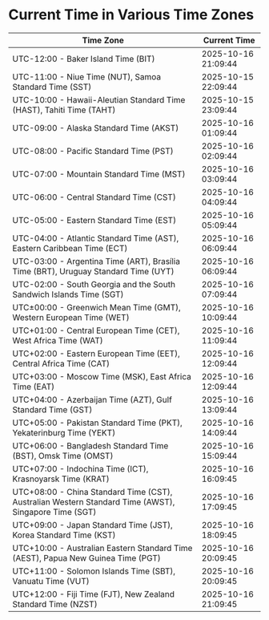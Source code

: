 # Current Time in Various Time Zones

| Time Zone | Current Time |
|-----------|--------------|
| UTC-12:00 - Baker Island Time (BIT) | 2025-10-16 21:09:44 |
| UTC-11:00 - Niue Time (NUT), Samoa Standard Time (SST) | 2025-10-15 22:09:44 |
| UTC-10:00 - Hawaii-Aleutian Standard Time (HAST), Tahiti Time (TAHT) | 2025-10-15 23:09:44 |
| UTC-09:00 - Alaska Standard Time (AKST) | 2025-10-16 01:09:44 |
| UTC-08:00 - Pacific Standard Time (PST) | 2025-10-16 02:09:44 |
| UTC-07:00 - Mountain Standard Time (MST) | 2025-10-16 03:09:44 |
| UTC-06:00 - Central Standard Time (CST) | 2025-10-16 04:09:44 |
| UTC-05:00 - Eastern Standard Time (EST) | 2025-10-16 05:09:44 |
| UTC-04:00 - Atlantic Standard Time (AST), Eastern Caribbean Time (ECT) | 2025-10-16 06:09:44 |
| UTC-03:00 - Argentina Time (ART), Brasília Time (BRT), Uruguay Standard Time (UYT) | 2025-10-16 06:09:44 |
| UTC-02:00 - South Georgia and the South Sandwich Islands Time (SGT) | 2025-10-16 07:09:44 |
| UTC±00:00 - Greenwich Mean Time (GMT), Western European Time (WET) | 2025-10-16 10:09:44 |
| UTC+01:00 - Central European Time (CET), West Africa Time (WAT) | 2025-10-16 11:09:44 |
| UTC+02:00 - Eastern European Time (EET), Central Africa Time (CAT) | 2025-10-16 12:09:44 |
| UTC+03:00 - Moscow Time (MSK), East Africa Time (EAT) | 2025-10-16 12:09:44 |
| UTC+04:00 - Azerbaijan Time (AZT), Gulf Standard Time (GST) | 2025-10-16 13:09:44 |
| UTC+05:00 - Pakistan Standard Time (PKT), Yekaterinburg Time (YEKT) | 2025-10-16 14:09:44 |
| UTC+06:00 - Bangladesh Standard Time (BST), Omsk Time (OMST) | 2025-10-16 15:09:44 |
| UTC+07:00 - Indochina Time (ICT), Krasnoyarsk Time (KRAT) | 2025-10-16 16:09:45 |
| UTC+08:00 - China Standard Time (CST), Australian Western Standard Time (AWST), Singapore Time (SGT) | 2025-10-16 17:09:45 |
| UTC+09:00 - Japan Standard Time (JST), Korea Standard Time (KST) | 2025-10-16 18:09:45 |
| UTC+10:00 - Australian Eastern Standard Time (AEST), Papua New Guinea Time (PGT) | 2025-10-16 20:09:45 |
| UTC+11:00 - Solomon Islands Time (SBT), Vanuatu Time (VUT) | 2025-10-16 20:09:45 |
| UTC+12:00 - Fiji Time (FJT), New Zealand Standard Time (NZST) | 2025-10-16 21:09:45 |
